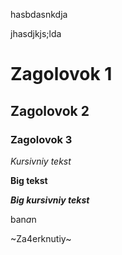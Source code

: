 hasbdasnkdja

jhasdjkjs;lda

# Zagolovok 1
## Zagolovok 2
### Zagolovok 3

*Kursivniy tekst*
  
**Big tekst**

***Big kursivniy tekst***

ban*a*n

~Za4erknutiy~
